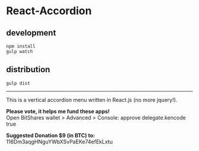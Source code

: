 # React-Accordion

## development
```
npm install
gulp watch
```

## distribution
```
gulp dist
```

---

This is a vertical accordion menu written in React.js (no more jquery!).
 
<b>Please vote, it helps me fund these apps!</b><br>
Open BitShares wallet > Advanced > Console: approve delegate.kencode true 
 
<b>Suggested Donation $9 (in BTC) to:</b><br> 
116Dm3aqgHNguYWbXSvPaEKe74efEkLxtu


